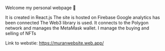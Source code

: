 Welcome my personal webpage 🙂

It is created in React.js
The site is hosted on Firebase
Google analytics has been connected
The Web3 library is used. It connects to the Polygon network and manages the MetaMask wallet. I manage the buying and selling of NFTs

Link to webstie: https://muranwebsite.web.app/
